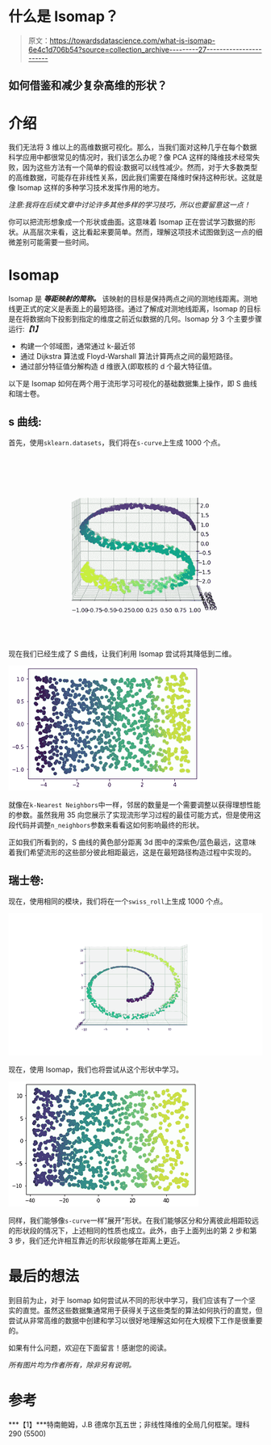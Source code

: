 # 什么是 Isomap？

> 原文：<https://towardsdatascience.com/what-is-isomap-6e4c1d706b54?source=collection_archive---------27----------------------->

## 如何借鉴和减少复杂高维的形状？

# 介绍

我们无法将 3 维以上的高维数据可视化。那么，当我们面对这种几乎在每个数据科学应用中都很常见的情况时，我们该怎么办呢？像 PCA 这样的降维技术经常失败，因为这些方法有一个简单的假设:数据可以线性减少。然而，对于大多数类型的高维数据，可能存在非线性关系，因此我们需要在降维时保持这种形状。这就是像 Isomap 这样的多种学习技术发挥作用的地方。

*注意:我将在后续文章中讨论许多其他多样的学习技巧，所以也要留意这一点！*

你可以把流形想象成一个形状或曲面。这意味着 Isomap 正在尝试学习数据的形状。从高层次来看，这比看起来要简单。然而，理解这项技术试图做到这一点的细微差别可能需要一些时间。

# Isomap

Isomap 是 ***等距映射的简称。*** 该映射的目标是保持两点之间的测地线距离。测地线更正式的定义是表面上的最短路径。通过了解成对测地线距离，Isomap 的目标是在将数据向下投影到指定的维度之前近似数据的几何。Isomap 分 3 个主要步骤运行:***【1】***

*   构建一个邻域图，通常通过 k-最近邻
*   通过 Dijkstra 算法或 Floyd-Warshall 算法计算两点之间的最短路径。
*   通过部分特征值分解构造 d 维嵌入(即取核的 d 个最大特征值。

以下是 Isomap 如何在两个用于流形学习可视化的基础数据集上操作，即 S 曲线和瑞士卷。

## s 曲线:

首先，使用`sklearn.datasets`，我们将在`s-curve`上生成 1000 个点。

![](img/3b40cf06a0a249b1fff60dee4a0da13f.png)

现在我们已经生成了 S 曲线，让我们利用 Isomap 尝试将其降低到二维。

![](img/2f60c280dbc162d7f97fbf4fbc6b3f6e.png)

就像在`k-Nearest Neighbors`中一样，邻居的数量是一个需要调整以获得理想性能的参数。虽然我用 35 向您展示了实现流形学习过程的最佳可能方式，但是使用这段代码并调整`n_neighbors`参数来看看这如何影响最终的形状。

正如我们所看到的，S 曲线的黄色部分距离 3d 图中的深紫色/蓝色最远，这意味着我们希望流形的这些部分彼此相距最远，这是在最短路径构造过程中实现的。

## 瑞士卷:

现在，使用相同的模块，我们将在一个`swiss_roll`上生成 1000 个点。

![](img/45630bce9a172828151ef014918d92ce.png)

现在，使用 Isomap，我们也将尝试从这个形状中学习。

![](img/70732f25490e1bfc533df64388cded4e.png)

同样，我们能够像`s-curve`一样“展开”形状。在我们能够区分和分离彼此相距较远的形状段的情况下，上述相同的性质也成立。此外，由于上面列出的第 2 步和第 3 步，我们还允许相互靠近的形状段能够在距离上更近。

# 最后的想法

到目前为止，对于 Isomap 如何尝试从不同的形状中学习，我们应该有了一个坚实的直觉。虽然这些数据集通常用于获得关于这些类型的算法如何执行的直觉，但尝试从非常高维的数据中创建和学习以很好地理解这如何在大规模下工作是很重要的。

如果有什么问题，欢迎在下面留言！感谢您的阅读。

*所有图片均为作者所有，除非另有说明。*

# 参考

***【1】***特南鲍姆，J.B 德席尔瓦五世；非线性降维的全局几何框架。理科 290 (5500)